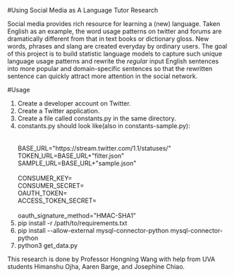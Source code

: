 #Using Social Media as A Language Tutor Research

Social media provides rich resource for learning a (new) language. Taken English as an example, the word usage patterns on twitter and forums are dramatically different from that in text books or dictionary gloss. New words, phrases and slang are created everyday by ordinary users. The goal of this project is to build statistic language models to capture such unique language usage patterns and rewrite the *regular* input English sentences into more popular and domain-specific sentences so that the rewritten sentence can quickly attract more attention in the social network.





#Usage
<ol>
<li>Create a developer account on Twitter. </li>
<li>Create a Twitter application.</li>
<li>Create a file called constants.py in the same directory.</li>

<li>constants.py should look like(also in constants-sample.py):</li>
<br/><br/>
BASE_URL="https://stream.twitter.com/1.1/statuses/"<br/>
TOKEN_URL=BASE_URL+"filter.json"<br/>
SAMPLE_URL=BASE_URL+"sample.json"<br/>
<br/>
CONSUMER_KEY=<consumer key><br/>
CONSUMER_SECRET=<consumer secret><br/>
OAUTH_TOKEN=<oauth token><br/>
ACCESS_TOKEN_SECRET=<access token secret><br/>
<br/>
oauth_signature_method="HMAC-SHA1"
 
 <li>pip install -r /path/to/requirements.txt</li>
 <li>pip install --allow-external mysql-connector-python mysql-connector-python</li>
 <li>python3 get_data.py</li>
</ol>



This research is done by Professor Hongning Wang with help from UVA students Himanshu Ojha, Aaren Barge, and Josephine Chiao.
 